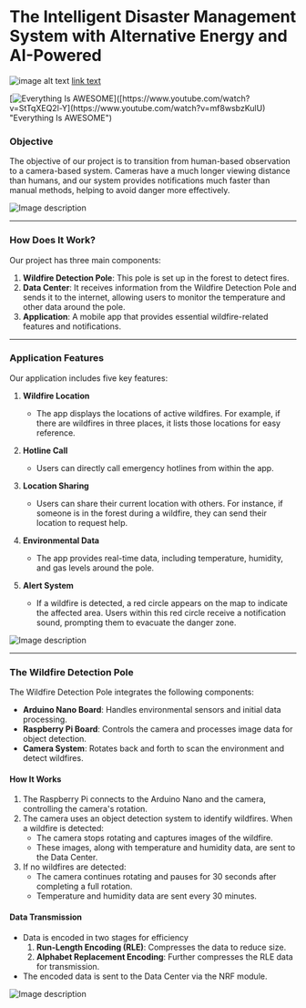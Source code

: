 # The Intelligent Disaster Management System with Alternative Energy and AI-Powered

![image alt text](https://i9.ytimg.com/vi/mf8wsbzKulU/mqdefault.jpg?v=67631ff9&sqp=CMTajLsG&rs=AOn4CLAlX8qfwio2CywKPEp33nHxamfG7Q)
[link text](https://www.youtube.com/watch?v=mf8wsbzKulU)

[![Everything Is AWESOME]([https://img.youtube.com/vi/StTqXEQ2l-Y/0.jpg](https://i9.ytimg.com/vi/mf8wsbzKulU/mqdefault.jpg?v=67631ff9&sqp=CMTajLsG&rs=AOn4CLAlX8qfwio2CywKPEp33nHxamfG7Q))]([https://www.youtube.com/watch?v=StTqXEQ2l-Y](https://www.youtube.com/watch?v=mf8wsbzKulU) "Everything Is AWESOME")

### Objective
The objective of our project is to transition from human-based observation to a camera-based system. Cameras have a much longer viewing distance than humans, and our system provides notifications much faster than manual methods, helping to avoid danger more effectively.

![Image description](https://dev-to-uploads.s3.amazonaws.com/uploads/articles/8veayyzala670qn96dwm.png)

---

### How Does It Work?
Our project has three main components:

1. **Wildfire Detection Pole**: This pole is set up in the forest to detect fires.
2. **Data Center**: It receives information from the Wildfire Detection Pole and sends it to the internet, allowing users to monitor the temperature and other data around the pole.
3. **Application**: A mobile app that provides essential wildfire-related features and notifications.

---

### Application Features
Our application includes five key features:

1. **Wildfire Location**
   - The app displays the locations of active wildfires. For example, if there are wildfires in three places, it lists those locations for easy reference.

2. **Hotline Call**
   - Users can directly call emergency hotlines from within the app.

3. **Location Sharing**
   - Users can share their current location with others. For instance, if someone is in the forest during a wildfire, they can send their location to request help.

4. **Environmental Data**
   - The app provides real-time data, including temperature, humidity, and gas levels around the pole.

5. **Alert System**
   - If a wildfire is detected, a red circle appears on the map to indicate the affected area. Users within this red circle receive a notification sound, prompting them to evacuate the danger zone.

![Image description](https://dev-to-uploads.s3.amazonaws.com/uploads/articles/r002144rhzz1inqrtim3.png)

---

### The Wildfire Detection Pole
The Wildfire Detection Pole integrates the following components:

- **Arduino Nano Board**: Handles environmental sensors and initial data processing.
- **Raspberry Pi Board**: Controls the camera and processes image data for object detection.
- **Camera System**: Rotates back and forth to scan the environment and detect wildfires.

#### How It Works
1. The Raspberry Pi connects to the Arduino Nano and the camera, controlling the camera's rotation.
2. The camera uses an object detection system to identify wildfires. When a wildfire is detected:
   - The camera stops rotating and captures images of the wildfire.
   - These images, along with temperature and humidity data, are sent to the Data Center.
3. If no wildfires are detected:
   - The camera continues rotating and pauses for 30 seconds after completing a full rotation.
   - Temperature and humidity data are sent every 30 minutes.

#### Data Transmission
- Data is encoded in two stages for efficiency
  1. **Run-Length Encoding (RLE)**: Compresses the data to reduce size.
  2. **Alphabet Replacement Encoding**: Further compresses the RLE data for transmission.
- The encoded data is sent to the Data Center via the NRF module.


![Image description](https://dev-to-uploads.s3.amazonaws.com/uploads/articles/l2i4m9xpfjubv2indmda.png)
